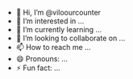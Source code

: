 - 👋 Hi, I’m @viloourcounter
- 👀 I’m interested in ...
- 🌱 I’m currently learning ...
- 💞️ I’m looking to collaborate on ...
- 📫 How to reach me ...
- 😄 Pronouns: ...
- ⚡ Fun fact: ...

<!---
viloourcounter/viloourcounter is a ✨ special ✨ repository because its `README.md` (this file) appears on your GitHub profile.
You can click the Preview link to take a look at your changes.
--->
